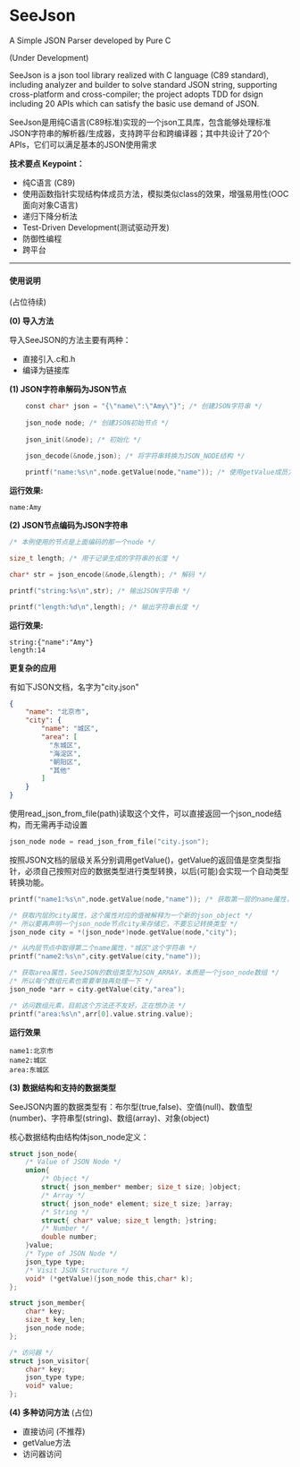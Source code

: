 # SeeJson
A Simple JSON Parser developed by Pure C 

(Under Development)

SeeJson is a json tool library realized with C language (C89 standard), including analyzer and builder to solve standard JSON string, supporting cross-platform and cross-compiler; the project adopts TDD for dsign including 20 APIs which can satisfy the basic use demand of JSON.

SeeJson是用纯C语言(C89标准)实现的一个json工具库，包含能够处理标准JSON字符串的解析器/生成器，支持跨平台和跨编译器；其中共设计了20个APIs，它们可以满足基本的JSON使用需求

**技术要点 Keypoint：**<br>
* 纯C语言 (C89)
* 使用函数指针实现结构体成员方法，模拟类似class的效果，增强易用性(OOC 面向对象C语言)
* 递归下降分析法
* Test-Driven Development(测试驱动开发)
* 防御性编程
* 跨平台
<hr>

#### 使用说明 ####
(占位待续)

**(0) 导入方法**

导入SeeJSON的方法主要有两种：
* 直接引入.c和.h
* 编译为链接库

**(1) JSON字符串解码为JSON节点**
```c
    const char* json = "{\"name\":\"Amy\"}"; /* 创建JSON字符串 */
    
    json_node node; /* 创建JSON初始节点 */
    
    json_init(&node); /* 初始化 */
    
    json_decode(&node,json); /* 将字符串转换为JSON_NODE结构 */

    printf("name:%s\n",node.getValue(node,"name")); /* 使用getValue成员方法获取键"name"对应的值 */
```
**运行效果:**
```shell
name:Amy
```

**(2) JSON节点编码为JSON字符串**
```c
/* 本例使用的节点是上面编码的那一个node */

size_t length; /* 用于记录生成的字符串的长度 */

char* str = json_encode(&node,&length); /* 解码 */

printf("string:%s\n",str); /* 输出JSON字符串 */

printf("length:%d\n",length); /* 输出字符串长度 */
```
**运行效果:**
```shell
string:{"name":"Amy"}
length:14
```
**更复杂的应用**

有如下JSON文档，名字为"city.json"
```json
{
    "name": "北京市",
    "city": {
        "name": "城区",
        "area": [
          "东城区",
          "海淀区",
          "朝阳区",
          "其他"
        ]
    }
}
```
使用read_json_from_file(path)读取这个文件，可以直接返回一个json_node结构，而无需再手动设置
```c
json_node node = read_json_from_file("city.json");
```
按照JSON文档的层级关系分别调用getValue()，getValue的返回值是空类型指针，必须自己按照对应的数据类型进行类型转换，以后(可能)会实现一个自动类型转换功能。
```c
printf("name1:%s\n",node.getValue(node,"name")); /* 获取第一层的name属性，也就是"北京市"这个字符串 */

/* 获取内层的city属性，这个属性对应的值被解释为一个新的json_object */
/* 所以要再声明一个json_node节点city来存储它，不要忘记转换类型 */
json_node city = *(json_node*)node.getValue(node,"city"); 

/* 从内层节点中取得第二个name属性，"城区"这个字符串 */
printf("name2:%s\n",city.getValue(city,"name"));

/* 获取area属性，SeeJSON的数组类型为JSON_ARRAY，本质是一个json_node数组 */
/* 所以每个数组元素也需要单独再处理一下 */
json_node *arr = city.getValue(city,"area");

/* 访问数组元素，目前这个方法还不友好，正在想办法 */
printf("area:%s\n",arr[0].value.string.value);
```
**运行效果**
```shell
name1:北京市
name2:城区
area:东城区
```
**(3) 数据结构和支持的数据类型**

SeeJSON内置的数据类型有：布尔型(true,false)、空值(null)、数值型(number)、字符串型(string)、数组(array)、对象(object)

核心数据结构由结构体json_node定义：
```c
struct json_node{
    /* Value of JSON Node */
    union{
        /* Object */
        struct{ json_member* member; size_t size; }object;
        /* Array */
        struct{ json_node* element; size_t size; }array;
        /* String */
        struct{ char* value; size_t length; }string;
        /* Number */
        double number;
    }value;
    /* Type of JSON Node */
    json_type type;
    /* Visit JSON Structure */
    void* (*getValue)(json_node this,char* k);
};

struct json_member{
    char* key;
    size_t key_len;
    json_node node;
};

/* 访问器 */
struct json_visitor{
    char* key;
    json_type type;
    void* value;
};
```

**(4) 多种访问方法**
(占位)
* 直接访问 (不推荐)
* getValue方法
* 访问器访问
